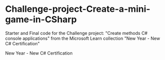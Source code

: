 # Challenge-project-Create-a-mini-game-in-CSharp

Starter and Final code for the Challenge project: "Create methods C# console applications" from the Microsoft Learn collection "New Year - New C# Certification"

New Year - New C# Certification